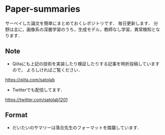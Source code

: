 # Paper-summaries
サーベイした論文を簡単にまとめておくレポジトリです．
毎日更新します．
分野は主に，画像系の深層学習のうち，生成モデル，教師なし学習，異常検知となります．

## Note

- Qiitaにも上記の技術を実装したり検証したりする記事を時折投稿していますので，
よろしければご覧ください．

https://qiita.com/satolab

- Twitterでも配信してます．

https://twitter.com/satolab1201

## Format

- だいたいのサマリーは落合先生のフォーマットを踏襲しています．
